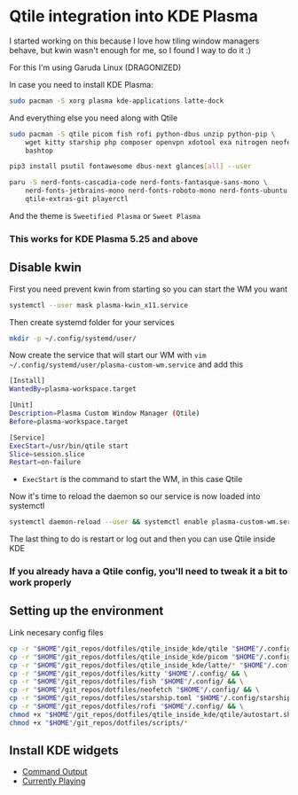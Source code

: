 # Qtile integration into KDE Plasma

I started working on this because I love how tiling window managers behave, but kwin wasn't enough for me, so I found I way to do it :)

For this I'm using Garuda Linux (DRAGONIZED)

In case you need to install KDE Plasma:

```bash
sudo pacman -S xorg plasma kde-applications latte-dock
```

And everything else you need along with Qtile

```bash
sudo pacman -S qtile picom fish rofi python-dbus unzip python-pip \
    wget kitty starship php composer openvpn xdotool exa nitrogen neofetch \
    bashtop
```
```bash
pip3 install psutil fontawesome dbus-next glances[all] --user
```
```bash
paru -S nerd-fonts-cascadia-code nerd-fonts-fantasque-sans-mono \
    nerd-fonts-jetbrains-mono nerd-fonts-roboto-mono nerd-fonts-ubuntu pfetch \
    qtile-extras-git playerctl
```

And the theme is `Sweetified Plasma` or `Sweet Plasma`

### This works for KDE Plasma 5.25 and above


## Disable kwin

First you need prevent kwin from starting so you can start the WM you want

```sh
systemctl --user mask plasma-kwin_x11.service
```

Then create systemd folder for your services

```sh
mkdir -p ~/.config/systemd/user/
```

Now create the service that will start our WM with `vim ~/.config/systemd/user/plasma-custom-wm.service` and add this

```sh
[Install]
WantedBy=plasma-workspace.target

[Unit]
Description=Plasma Custom Window Manager (Qtile)
Before=plasma-workspace.target

[Service]
ExecStart=/usr/bin/qtile start
Slice=session.slice
Restart=on-failure
```

- `ExecStart` is the command to start the WM, in this case Qtile

Now it's time to reload the daemon so our service is now loaded into systemctl

```sh
systemctl daemon-reload --user && systemctl enable plasma-custom-wm.service --user
```

The last thing to do is restart or log out and then you can use Qtile inside KDE

### If you already hava a Qtile config, you'll need to tweak it a bit to work properly

## Setting up the environment

Link necesary config files

```bash
cp -r "$HOME"/git_repos/dotfiles/qtile_inside_kde/qtile "$HOME"/.config/ && \
cp -r "$HOME"/git_repos/dotfiles/qtile_inside_kde/picom "$HOME"/.config/ && \
cp -r "$HOME"/git_repos/dotfiles/qtile_inside_kde/latte/* "$HOME"/.config/latte/ && \
cp -r "$HOME"/git_repos/dotfiles/kitty "$HOME"/.config/ && \
cp -r "$HOME"/git_repos/dotfiles/fish "$HOME"/.config/ && \
cp -r "$HOME"/git_repos/dotfiles/neofetch "$HOME"/.config/ && \
cp -r "$HOME"/git_repos/dotfiles/starship.toml "$HOME"/.config/starship.toml && \
cp -r "$HOME"/git_repos/dotfiles/rofi "$HOME"/.config/ && \
chmod +x "$HOME"/git_repos/dotfiles/qtile_inside_kde/qtile/autostart.sh && \
chmod +x "$HOME"/git_repos/dotfiles/scripts/*
```

## Install KDE widgets

- [Command Output](https://www.pling.com/p/1166510)
- [Currently Playing](https://www.pling.com/p/1821551)
